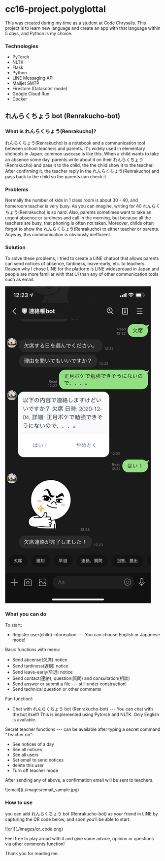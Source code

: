 # cc16-project.polyglottal

This was created during my time as a student at Code Chrysalis.
This project is to learn new language and create an app with that language within 5 days,
and Python is my choice.

### Technologies

- PyTorch
- NLTK
- Flask
- Python
- LINE Messaging API
- Mailjet SMTP
- Firestore (Datasoter mode)
- Google Cloud Run
- Docker

## れんらくちょう bot (Renrakucho-bot)

### What is れんらくちょう(Renrakucho)?

れんらくちょう(Renrakucho) is a notebook and a communication tool between school teachers and parents. It's widely used in elementary shchools in Japan.
common usecase is like this. When a child wants to take an absence some day, parents write about it on their れんらくちょう(Renrakucho) and pass it to the child, the the child show it to the teacher. After confirming it, the teacher reply in the れんらくちょう(Renrakucho) and pass back to the child so the parents can check it.

### Problems

Normally the number of kids in 1 class room is about 30 - 40, and homeroom teacher is very busy. As you can imagine, writing for 40 れんらくちょう(Renrakucho) is so hard. Also, parents sometimes want to take an urgent absence or tardiness and call in the morning, but because all the teachers are busy, that phoning is often not taken. Moreover, childs often forgot to show the れんらくちょう(Renrakucho) to either teacher or parents. Anyway, this communication is obviously inefficient.

### Solution

To solve these problems, I tried to create a LINE chatbot that allows parents can send notices of absence, tardiness, leave-early, etc. to teachers. Reason why I chose LINE for the platform is LINE widespreaad in Japan and people are more familiar with that UI than any of other communication tools such as email.

![screen_shot](./images/screen_shot.png)

### What you can do

To start:

- Register user(child) information --- You can choose English or Japanese mode!

Basic functions with menu:

- Send abcense(欠席) notice
- Send tardiness(遅刻) notice
- Send leave-early(早退) notice
- Send contact(連絡), question(質問) and consultation(相談)
- Send answer or submit a file --- still under construction!
- Send technical question or other comments

Fun function!:

- Chat with れんらくちょう bot (Renrakucho-bot) --- You can chat with the bot itself! This is implemented using Pytorch and NLTK. Only English is available.

Secret teacher functions --- can be available after typing a secret command "Teacher on":

- See notices of a day
- See all notices
- See all users
- Set email to send notices
- delete this user
- Turn off teacher mode

After sending any of above, a confirmation email will be sent to teachers.

![email]](./images/email_sample.jpg)

### How to use

you can add れんらくちょう bot (Renrakucho-bot) as your friend in LINE by capturing the QR code below, and soon you'll be able to start.

![qr]](./images/qr_code.png)

Feel free to play aroud with it and give some advice, opinion or questions via other comments function!

Thank you for reading me.
